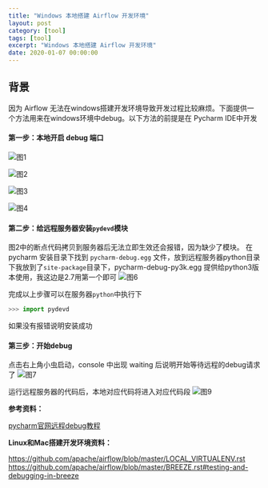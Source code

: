 ```yaml
---
title: "Windows 本地搭建 Airflow 开发环境"
layout: post
category: [tool]
tags: [tool]
excerpt: "Windows 本地搭建 Airflow 开发环境"
date: 2020-01-07 00:00:00
---
```

## 背景
因为 Airflow 无法在windows搭建开发环境导致开发过程比较麻烦。下面提供一个方法用来在windows环境中debug。以下方法的前提是在 Pycharm IDE中开发

#### 第一步：本地开启 debug 端口
![图1](https://note.youdao.com/yws/api/personal/file/AF4C7F7C9CEA4981AB96EBB4CAE8D671?method=download&shareKey=288bb922aec53c40f32eda03527a0a3d)

![图2](https://note.youdao.com/yws/api/personal/file/223F24C94A664EDE8B9B8B47907C5940?method=download&shareKey=7b8027d61c707934baef6bfa4eeb38b4)

![图3](https://note.youdao.com/yws/api/personal/file/4AA9A0DA28A447A8A273A09C4F013CCB?method=download&shareKey=fe00c67b07e9ba4db5f37fd8275fe346)

![图4](https://note.youdao.com/yws/api/personal/file/13C3E5878F3549CF83B26A17DD756400?method=download&shareKey=80cfb246dbf60b87631bce27eaf652bc)

#### 第二步：给远程服务器安装`pydevd`模块
图2中的断点代码拷贝到服务器后无法立即生效还会报错，因为缺少了模块。
在 pycharm 安装目录下找到 `pycharm-debug.egg` 文件，放到远程服务器python目录下我放到了`site-package`目录下，pycharm-debug-py3k.egg 提供给python3版本使用，我这边是2.7用第一个即可
![图6](https://note.youdao.com/yws/api/personal/file/526F8AE46EA6411EAC2B0A168CF200BD?method=download&shareKey=8a99c3eb58b6cda8c008f617358cf3ab)

完成以上步骤可以在服务器`python`中执行下
```PYTHON
>>> import pydevd
```
如果没有报错说明安装成功

#### 第三步：开始debug
点击右上角小虫启动，console 中出现 waiting 后说明开始等待远程的debug请求了
![图7](https://note.youdao.com/yws/api/personal/file/F3E9D418B3BD4886AB4513820D846898?method=download&shareKey=60d802a2b06d092ad1ea1b7f2d0549b8)

运行远程服务器的代码后，本地对应代码将进入对应代码段
![图9](https://note.youdao.com/yws/api/personal/file/F02A108263F24069BC0B40EF02C148CF?method=download&shareKey=6f7c67705cb87decd66d32c876b7c494)

**参考资料：**

[pycharm官网远程debug教程](https://blog.jetbrains.com/pycharm/2010/12/python-remote-debug-with-pycharm/)

**Linux和Mac搭建开发环境资料：**

https://github.com/apache/airflow/blob/master/LOCAL_VIRTUALENV.rst
https://github.com/apache/airflow/blob/master/BREEZE.rst#testing-and-debugging-in-breeze